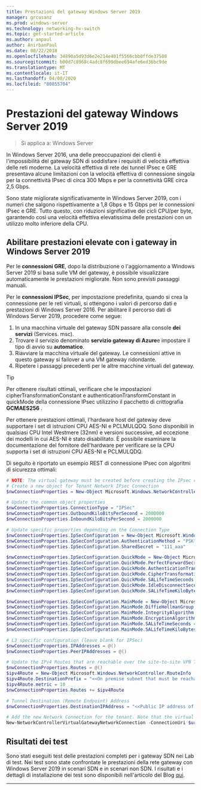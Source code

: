 ```yaml
---
title: Prestazioni del gateway Windows Server 2019
manager: grcusanz
ms.prod: windows-server
ms.technology: networking-hv-switch
ms.topic: get-started-article
ms.author: anpaul
author: AnirbanPaul
ms.date: 08/22/2018
ms.openlocfilehash: 34890a5d93d6e2e214e401f5566cbb0ffde37508
ms.sourcegitcommit: b00d7c8968c4adc8f699dbee694afe6ed36bc9de
ms.translationtype: MT
ms.contentlocale: it-IT
ms.lasthandoff: 04/08/2020
ms.locfileid: "80855704"
---
```

# <a name="windows-server-2019-gateway-performance"></a>Prestazioni del gateway Windows Server 2019

>Si applica a: Windows Server


In Windows Server 2016, una delle preoccupazioni dei clienti è l'impossibilità del gateway SDN di soddisfare i requisiti di velocità effettiva delle reti moderne. La velocità effettiva di rete dei tunnel IPsec e GRE presentava alcune limitazioni con la velocità effettiva di connessione singola per la connettività IPsec di circa 300 Mbps e per la connettività GRE circa 2,5 Gbps.

Sono state migliorate significativamente in Windows Server 2019, con i numeri che salgono rispettivamente a 1,8 Gbps e 15 Gbps per le connessioni IPsec e GRE. Tutto questo, con riduzioni significative dei cicli CPU/per byte, garantendo così una velocità effettiva elevatissima delle prestazioni con un utilizzo molto inferiore della CPU.

## <a name="enable-high-performance-with-gateways-in-windows-server-2019"></a>Abilitare prestazioni elevate con i gateway in Windows Server 2019

Per le **connessioni GRE**, dopo la distribuzione o l'aggiornamento a Windows Server 2019 si basa sulle VM del gateway, è possibile visualizzare automaticamente le prestazioni migliorate. Non sono previsti passaggi manuali.

Per le **connessioni IPSec**, per impostazione predefinita, quando si crea la connessione per le reti virtuali, si ottengono i valori di percorso dati e prestazioni di Windows Server 2016. Per abilitare il percorso dati di Windows Server 2019, procedere come segue:

   1. In una macchina virtuale del gateway SDN passare alla console **dei servizi** (Services. msc).
   2. Trovare il servizio denominato **servizio gateway di Azure**e impostare il tipo di avvio su **automatico**.
   3. Riavviare la macchina virtuale del gateway.
      Le connessioni attive in questo gateway si failover a una VM gateway ridondante.
   4. Ripetere i passaggi precedenti per le altre macchine virtuali del gateway.

>[!TIP]
>Per ottenere risultati ottimali, verificare che le impostazioni cipherTransformationConstant e authenticationTransformConstant in quickMode della connessione IPsec utilizzino il pacchetto di crittografia **GCMAES256** .
>
>Per ottenere prestazioni ottimali, l'hardware host del gateway deve supportare i set di istruzioni CPU AES-NI e PCLMULQDQ. Sono disponibili in qualsiasi CPU Intel Westmere (32nm) e versioni successive, ad eccezione dei modelli in cui AES-NI è stato disabilitato. È possibile esaminare la documentazione del fornitore dell'hardware per verificare se la CPU supporta i set di istruzioni CPU AES-NI e PCLMULQDQ.

Di seguito è riportato un esempio REST di connessione IPsec con algoritmi di sicurezza ottimali:

```PowerShell
# NOTE: The virtual gateway must be created before creating the IPsec connection. More details here.
# Create a new object for Tenant Network IPsec Connection  
$nwConnectionProperties = New-Object Microsoft.Windows.NetworkController.NetworkConnectionProperties   

# Update the common object properties  
$nwConnectionProperties.ConnectionType = "IPSec"   
$nwConnectionProperties.OutboundKiloBitsPerSecond = 2000000   
$nwConnectionProperties.InboundKiloBitsPerSecond = 2000000  

# Update specific properties depending on the Connection Type  
$nwConnectionProperties.IpSecConfiguration = New-Object Microsoft.Windows.NetworkController.IpSecConfiguration   
$nwConnectionProperties.IpSecConfiguration.AuthenticationMethod = "PSK"   
$nwConnectionProperties.IpSecConfiguration.SharedSecret = "111_aaa"   

$nwConnectionProperties.IpSecConfiguration.QuickMode = New-Object Microsoft.Windows.NetworkController.QuickMode   
$nwConnectionProperties.IpSecConfiguration.QuickMode.PerfectForwardSecrecy = "PFS2048"   
$nwConnectionProperties.IpSecConfiguration.QuickMode.AuthenticationTransformationConstant = "GCMAES256"   
$nwConnectionProperties.IpSecConfiguration.QuickMode.CipherTransformationConstant = "GCMAES256"   
$nwConnectionProperties.IpSecConfiguration.QuickMode.SALifeTimeSeconds = 3600   
$nwConnectionProperties.IpSecConfiguration.QuickMode.IdleDisconnectSeconds = 500   
$nwConnectionProperties.IpSecConfiguration.QuickMode.SALifeTimeKiloBytes = 2000   

$nwConnectionProperties.IpSecConfiguration.MainMode = New-Object Microsoft.Windows.NetworkController.MainMode   
$nwConnectionProperties.IpSecConfiguration.MainMode.DiffieHellmanGroup = "Group2"   
$nwConnectionProperties.IpSecConfiguration.MainMode.IntegrityAlgorithm = "SHA256"   
$nwConnectionProperties.IpSecConfiguration.MainMode.EncryptionAlgorithm = "AES256"   
$nwConnectionProperties.IpSecConfiguration.MainMode.SALifeTimeSeconds = 28800
$nwConnectionProperties.IpSecConfiguration.MainMode.SALifeTimeKiloBytes = 2000   

# L3 specific configuration (leave blank for IPSec)  
$nwConnectionProperties.IPAddresses = @()   
$nwConnectionProperties.PeerIPAddresses = @()   

# Update the IPv4 Routes that are reachable over the site-to-site VPN Tunnel  
$nwConnectionProperties.Routes = @()   
$ipv4Route = New-Object Microsoft.Windows.NetworkController.RouteInfo   
$ipv4Route.DestinationPrefix = "<<On premise subnet that must be reachable over the VPN tunnel. Ex: 10.0.0.0/24>>"   
$ipv4Route.metric = 10   
$nwConnectionProperties.Routes += $ipv4Route   

# Tunnel Destination (Remote Endpoint) Address  
$nwConnectionProperties.DestinationIPAddress = "<<Public IP address of the On-Premise VPN gateway. Ex: 192.168.3.4>>"   

# Add the new Network Connection for the tenant. Note that the virtual gateway must be created before creating the IPsec connection. $uri is the REST URI of your deployment and must be in the form of “https://<REST URI>”  
New-NetworkControllerVirtualGatewayNetworkConnection -ConnectionUri $uri -VirtualGatewayId $virtualGW.ResourceId -ResourceId "Contoso_IPSecGW" -Properties $nwConnectionProperties -Force
```

## <a name="testing-results"></a>Risultati dei test

Sono stati eseguiti test delle prestazioni completi per i gateway SDN nei Lab di test. Nei test sono state confrontate le prestazioni della rete gateway con Windows Server 2019 in scenari SDN e in scenari non SDN. I risultati e i dettagli di installazione dei test sono disponibili nell'articolo del Blog [qui](https://blogs.technet.microsoft.com/networking/2018/08/15/high-performance-gateways/).

---